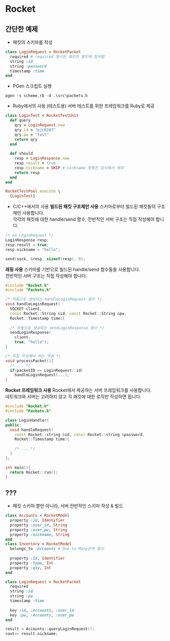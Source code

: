 Rocket
======

간단한 예제
----
* 패킷의 스키마를 작성
```Ruby
class LoginRequest < RocketPacket
  required # required 명시된 패킷만 빌드에 참여함
  string :id
  string :password
  timestamp :time
end
```

* PGen 스크립트 실행
```
pgen -s scheme.rb -d .\src\packets.h
```

* Ruby에서의 사용 (테스트용)
서버 테스트를 위한 프레임워크를 Ruby로 제공
```Ruby
class LoginTest < RocketTestUnit
  def query
    qry = LoginRequest.new
    qry.id = "pjc0247"
    qry.pw = "test"
    return qry
  end
  
  def should
    resp = LoginResponse.new
    resp.result = true
    resp.nickname = SKIP # nickname 항목은 검사에서 제외
    return resp
  end
end
```
```Ruby
RocketTestPool.execute \
  [LoginTest]
```

* C/C++에서의 사용
__빌드된 패킷 구조체만 사용__
스키마로부터 빌드된 패킷들의 구조체만 사용합니다.<br>
각각의 패킷에 대한 handle/send 함수, 전반적인 서버 구조는 직접 작성해야 합니다.
```C++
/* on LoginRequest */
LoginResponse resp;
resp.result = true;
resp.nickname = "hello";

send(sock, &resp, sizeof(resp), 0);
```

__래핑 사용__
스키마를 기반으로 빌드된 handle/send 함수들을 사용합니다.<br>
전반적인 서버 구조는 직접 작성해야 합니다.
```C++
#include "Rocket.h"
#include "Packets.h"

/* 자동으로 생성되는 handleLoginRequest 함수 */
void handleLoginRequest(
  SOCKET client,
  const Rocket::String &id, const Rocket::String &pw,
  Rocket::Timestamp time){
  
  /* 자동으로 생성되는 sendLoginResponse 함수 */
  sendLoginResponse(
    client,
    true, "hello");
}

/* 직접 작성해야 하는 부분 */
void processPacket(){
  /* ... */
  if(packetID == LoginRequest::id)
    handleLoginRequest(...);
}
```

__Rocket 프레임워크 사용__
Rocket에서 제공하는 서버 프레임워크를 사용합니다.<br>
네트워크와 서버는 고려하지 않고 각 패킷에 대한 로직만 작성하면 됩니다.
```C++
#include "Rocket.h"
#include "Packets.h"

class LoginHandler{
public:
  void handleRequest(
    const Rocket::string &id, const Rocket::string &password,
    Rocket::Timestamp time){
    
    /* ... */
  }
};

int main(){
  return Rocket::run();
}
```

???
----
* 패킷 스키마 뿐만 아니라, 서버 전반적인 스키마 작성 & 빌드
```Ruby
class Accounts < RocketModel
  property :id, Identifier
  property :user_id, String
  property :user_pw, String
  property :nickname, String
end
class Inventory < RocketModel
  belongs_to :Accounts # One-to-Many관계 명시
  
  property :id, Identifier
  property :type, Int
  property :qty, Int
end
```
```Ruby
class LoginRequest < RocketPacket
  required
  string :id
  string :pw
  timestamp :time
  
  key :id, :Accounts, :user_id
  key :pw, :Accounts, :user_pw
end
```

```C++
result = Accounts::queryLoginRequest();
cout<< result.nickname;
```

